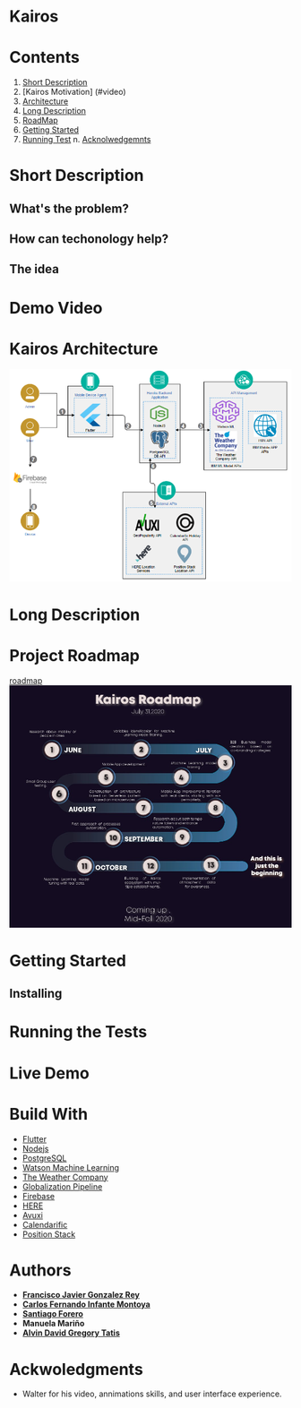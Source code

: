 # Kairos


# Contents
1. [Short Description](#Short_Description)
2. [Kairos Motivation] (#video)
3. [Architecture](#Architecture)
4. [Long Description](#Long_Description)
5. [RoadMap](#roadmap)
6. [Getting Started](#Getting_Started)
7. [Running Test](#Running_test)
n. [Acknolwedgemnts](#ackwoledgments)

<a name="Short_Description"></a>
# Short Description
## What's the problem?
## How can techonology help?
## The idea


<a name="video"></a>
# Demo Video


<a name="Architecture"></a>
# Kairos Architecture
![Architecture](/Images/Architecture_Kairos.png)



<a name="Long_Description"></a>
# Long Description



<a name="roadmap"></a>
# Project Roadmap
[roadmap](road-map.md)
![RoadMap](/Images/RoadMap_Kairos.jpg)


<a name="Getting_Started"></a>
# Getting Started
## Installing

<a name="Running_test"></a>
# Running the Tests

# Live Demo

# Build With

* [Flutter](https://flutter.dev/)
* [Nodejs](https://nodejs.org/en/)
* [PostgreSQL](https://www.ibm.com/cloud/databases-for-postgresql)
* [Watson Machine Learning](https://www.ibm.com/cloud/machine-learning#:~:text=Deploy%20and%20run%20AI%20models,at%20scale%20across%20any%20cloud.)
* [The Weather Company](https://www.ibm.com/weather)
* [Globalization Pipeline](https://www.ibm.com/cloud/globalization-pipeline)
* [Firebase](https://firebase.google.com/)
* [HERE](https://www.here.com/)
* [Avuxi](https://www.avuxi.com/)
* [Calendarific](https://calendarific.com/)
* [Position Stack](https://positionstack.com/)
 

# Authors

* [**Francisco Javier Gonzalez Rey**](https://www.linkedin.com/in/franciscogonzalez17/)
* [**Carlos Fernando Infante Montoya**](https://www.linkedin.com/in/carlosinfante98/)
* [**Santiago Forero**](https://www.linkedin.com/in/dasafodev/)
* **Manuela Mariño**
* [**Alvin David Gregory Tatis**](https://www.linkedin.com/in/alvin-david-gregory-tatis-484052199/)

<a name="ackwoledgments"></a>
# Ackwoledgments

* Walter for his video, annimations skills, and user interface experience.


